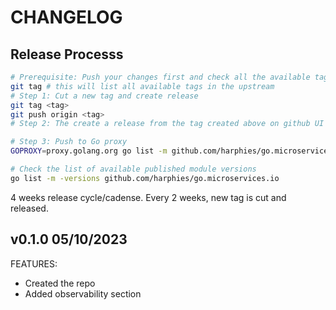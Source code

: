 # CHANGELOG

## Release Processs

```sh
# Prerequisite: Push your changes first and check all the available tags before cutting a new tag to avoid duplicate etc.
git tag # this will list all available tags in the upstream
# Step 1: Cut a new tag and create release
git tag <tag>
git push origin <tag>
# Step 2: The create a release from the tag created above on github UI

# Step 3: Push to Go proxy
GOPROXY=proxy.golang.org go list -m github.com/harphies/go.microservices.io@<tag>

# Check the list of available published module versions
go list -m -versions github.com/harphies/go.microservices.io
```

4 weeks release cycle/cadense. Every 2 weeks, new tag is cut and released.

## v0.1.0 05/10/2023

FEATURES:

* Created the repo
* Added observability section
